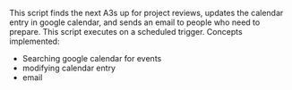 This script finds the next A3s up for project reviews, updates the calendar entry in google calendar, and sends an email to people who need to prepare.   This script executes on a scheduled trigger.
Concepts implemented:
- Searching google calendar for events
- modifying calendar entry
- email